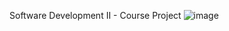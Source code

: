 Software Development II - Course Project
![image](https://github.com/bcgrahn/celeste/assets/99645139/9f0e4658-1a4e-4e82-a7cb-2bbefec56136)
